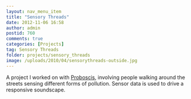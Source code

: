 ```yaml
---
layout: nav_menu_item
title: "Sensory Threads"
date: 2012-11-06 16:58
author: admin
postid: 760
comments: true
categories: [Projects]
tag: Sensory Threads
folder: projects/sensory_threads
image: /uploads/2010/04/sensorythreads-outside.jpg
---
```

A project I worked on with [Proboscis](http://proboscis.org.uk/), involving people walking around the streets sensing different forms of pollution. Sensor data is used to drive a responsive soundscape.


